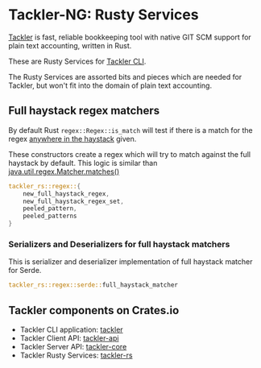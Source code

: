 # Tackler-NG: Rusty Services

[Tackler](https://tackler.e257.fi/) is fast, reliable bookkeeping tool 
with native GIT SCM support for plain text accounting, written in Rust.

These are Rusty Services for [Tackler CLI](https://crates.io/crates/tackler).

The Rusty Services are assorted bits and pieces which are needed for 
Tackler, but won't fit into the domain of plain text accounting.


## Full haystack regex matchers

By default Rust `regex::Regex::is_match` will test if there is a match for the regex [anywhere in the haystack](https://docs.rs/regex/latest/regex/struct.Regex.html#method.is_match) given.

These constructors create a regex which will try to match against the full haystack by default. This logic is similar than [java.util.regex.Matcher.matches()](https://docs.oracle.com/en/java/javase/21/docs/api/java.base/java/util/regex/Matcher.html#matches())

```rust
tackler_rs::regex::{
    new_full_haystack_regex,
    new_full_haystack_regex_set,
    peeled_pattern,
    peeled_patterns
}
```

### Serializers and Deserializers for full haystack matchers

This is serializer and deserializer implementation of full haystack matcher for Serde.

```rust
tackler_rs::regex::serde::full_haystack_matcher
```


## Tackler components on Crates.io

* Tackler CLI application: [tackler](https://crates.io/crates/tackler)
* Tackler Client API: [tackler-api](https://crates.io/crates/tackler-api)
* Tackler Server API: [tackler-core](https://crates.io/crates/tackler-core)
* Tackler Rusty Services: [tackler-rs](https://crates.io/crates/tackler-rs)
